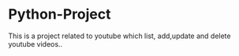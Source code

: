 # Python-Project
This is a project related to youtube which list, add,update and delete youtube videos..
